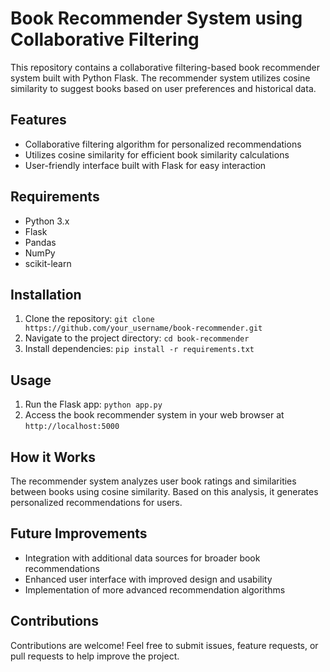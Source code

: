 # Book Recommender System using Collaborative Filtering

This repository contains a collaborative filtering-based book recommender system built with Python Flask. The recommender system utilizes cosine similarity to suggest books based on user preferences and historical data.

## Features
- Collaborative filtering algorithm for personalized recommendations
- Utilizes cosine similarity for efficient book similarity calculations
- User-friendly interface built with Flask for easy interaction

## Requirements
- Python 3.x
- Flask
- Pandas
- NumPy
- scikit-learn

## Installation
1. Clone the repository: `git clone https://github.com/your_username/book-recommender.git`
2. Navigate to the project directory: `cd book-recommender`
3. Install dependencies: `pip install -r requirements.txt`

## Usage
1. Run the Flask app: `python app.py`
2. Access the book recommender system in your web browser at `http://localhost:5000`

## How it Works
The recommender system analyzes user book ratings and similarities between books using cosine similarity. Based on this analysis, it generates personalized recommendations for users.

## Future Improvements
- Integration with additional data sources for broader book recommendations
- Enhanced user interface with improved design and usability
- Implementation of more advanced recommendation algorithms

## Contributions
Contributions are welcome! Feel free to submit issues, feature requests, or pull requests to help improve the project.

